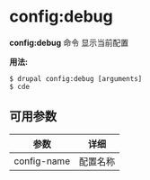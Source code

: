 # config:debug
**config:debug** 命令 显示当前配置

**用法:**
```
$ drupal config:debug [arguments] 
$ cde  
```

## 可用参数
参数 | 详细
---------|-------------
config-name | 配置名称
